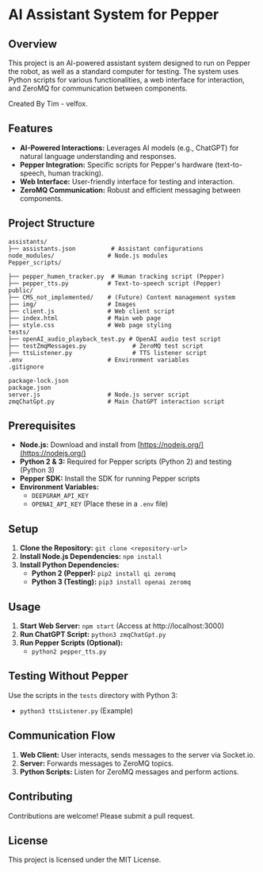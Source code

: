 # AI Assistant System for Pepper

## Overview

This project is an AI-powered assistant system designed to run on Pepper the robot, as well as a standard computer for testing. The system uses Python scripts for various functionalities, a web interface for interaction, and ZeroMQ for communication between components.

Created By Tim - velfox.

## Features

* **AI-Powered Interactions:**  Leverages AI models (e.g., ChatGPT) for natural language understanding and responses.
* **Pepper Integration:**  Specific scripts for Pepper's hardware (text-to-speech, human tracking).
* **Web Interface:**  User-friendly interface for testing and interaction.
* **ZeroMQ Communication:**  Robust and efficient messaging between components.

## Project Structure
```
assistants/
├── assistants.json          # Assistant configurations
node_modules/               # Node.js modules
Pepper_scripts/

├── pepper_humen_tracker.py  # Human tracking script (Pepper)
├── pepper_tts.py           # Text-to-speech script (Pepper)
public/
├── CMS_not_implemented/    # (Future) Content management system
├── img/                    # Images
├── client.js               # Web client script
├── index.html              # Main web page
├── style.css               # Web page styling
tests/
├── openAI_audio_playback_test.py # OpenAI audio test script
├── testZmqMessages.py             # ZeroMQ test script
├── ttsListener.py                 # TTS listener script
.env                        # Environment variables
.gitignore

package-lock.json
package.json
server.js                   # Node.js server script
zmqChatGpt.py               # Main ChatGPT interaction script
```
## Prerequisites

* **Node.js:** Download and install from [https://nodejs.org/](https://nodejs.org/)
* **Python 2 & 3:** Required for Pepper scripts (Python 2) and testing (Python 3)
* **Pepper SDK:**  Install the SDK for running Pepper scripts
* **Environment Variables:**
    * `DEEPGRAM_API_KEY`
    * `OPENAI_API_KEY` (Place these in a `.env` file)

## Setup

1. **Clone the Repository:** `git clone <repository-url>`
2. **Install Node.js Dependencies:** `npm install`
3. **Install Python Dependencies:**
    * **Python 2 (Pepper):** `pip2 install qi zeromq`
    * **Python 3 (Testing):** `pip3 install openai zeromq`

## Usage

1. **Start Web Server:** `npm start` (Access at http://localhost:3000)
2. **Run ChatGPT Script:** `python3 zmqChatGpt.py`
3. **Run Pepper Scripts (Optional):**
    * `python2 pepper_tts.py`

## Testing Without Pepper

Use the scripts in the `tests` directory with Python 3:

* `python3 ttsListener.py` (Example)

## Communication Flow

1. **Web Client:** User interacts, sends messages to the server via Socket.io.
2. **Server:** Forwards messages to ZeroMQ topics.
3. **Python Scripts:** Listen for ZeroMQ messages and perform actions.

## Contributing

Contributions are welcome! Please submit a pull request.

## License

This project is licensed under the MIT License.
